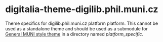 # digitalia-theme-digilib.phil.muni.cz
Theme specifics for digilib.phil.muni.cz platform platform. This cannot be used as a standalone theme and should be used as a submodule for [General MUNI style theme](https://github.com/ArtsFacultyMU/digitalia-general-theme-muni_style) in a directory named _platform_specific_. 
